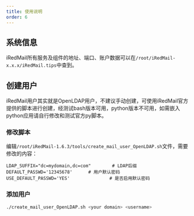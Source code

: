 ```yaml
---
title: 使用说明
order: 6
---
```


## 系统信息

iRedMail所有服务及组件的地址、端口、账户数据可以在`/root/iRedMail-x.x.x/iRedMail.tips`中查到。

## 创建用户

iRedMail用户其实就是OpenLDAP用户，不建议手动创建，可使用iRedMail官方提供的脚本进行创建，经测试bash版本可用，python版本不可用，如需嵌入python应用请自行修改和测试官方py脚本。

### 修改脚本

编辑`/root/iRedMail-1.6.3/tools/create_mail_user_OpenLDAP.sh`文件，需要修改的内容：

```shell
LDAP_SUFFIX="dc=mydomain,dc=com"        # LDAP后缀
DEFAULT_PASSWD='12345678'      # 用户默认密码
USE_DEFAULT_PASSWD='YES'               # 是否启用默认密码
```

### 添加用户

```bash
./create_mail_user_OpenLDAP.sh <your domain> <username>
```

